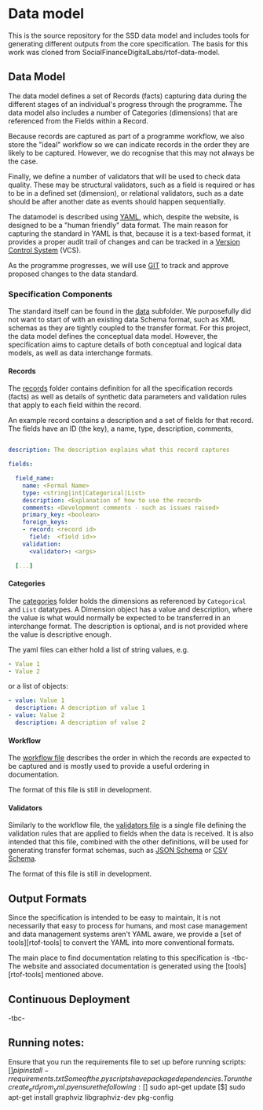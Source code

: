 # Data model

This is the source repository for the SSD data model and includes tools for generating different outputs from the core
specification. The basis for this work was cloned from SocialFinanceDigitalLabs/rtof-data-model.

## Data Model

The data model defines a set of Records (facts) capturing data during the different stages of an individual's progress
through the programme. The data model also includes a number of Categories (dimensions) that are referenced from
the Fields within a Record.

Because records are captured as part of a programme workflow, we also store the "ideal" workflow so we can indicate
records in the order they are likely to be captured. However, we do recognise that this may not always be the case.

Finally, we define a number of validators that will be used to check data quality. These may be structural validators,
such as a field is required or has to be in a defined set (dimension), or relational validators, such as a date should
be after another date as events should happen sequentially.

The datamodel is described using [YAML][yaml], which, despite the website, is designed to be a
"human friendly" data format. The main reason for capturing the standard in YAML is that, because it is a text-based
format, it provides a proper audit trail of changes and can be tracked in a [Version Control System][vcs] (VCS).


As the programme progresses, we will use [GIT][git] to track and approve proposed changes to the data standard.

### Specification Components

The standard itself can be found in the [data](./data) subfolder. We purposefully did not want to start of with an
existing data Schema format, such as XML schemas as they are tightly coupled to the transfer format. For this project,
the data model defines the conceptual data model. However, the specification aims to capture details of both conceptual
and logical data models, as well as data interchange formats.

#### Records

The [records](./data/records) folder contains definition for all the specification records (facts) as well as details
of synthetic data parameters and validation rules that apply to each field within the record.

An example record contains a description and a set of fields for that record. The fields have an ID (the key), a name,
type, description, comments,

```yaml

description: The description explains what this record captures

fields:

  field_name:
    name: <Formal Name>
    type: <string|int|Categorical|List>
    description: <Explanation of how to use the record>
    comments: <Development comments - such as issues raised>
    primary_key: <boolean>
    foreign_keys:
    - record: <record id>
      field:  <field id>>
    validation:
      <validator>: <args>

  [...]

```

#### Categories

The [categories](./data/categories) folder holds the dimensions as referenced by `Categorical` and `List` datatypes.
A Dimension object has a value and description, where the value is what would normally be expected to be transferred
in an interchange format. The description is optional, and is not provided where the value is descriptive enough.

The yaml files can either hold a list of string values, e.g.

```yaml
- Value 1
- Value 2
```
or a list of objects:

```yaml
- value: Value 1
  description: A description of value 1
- value: Value 2
  description: A description of value 2
```

#### Workflow

The [workflow file](./data/workflow.yml) describes the order in which the records are expected to be captured and is
mostly used to provide a useful ordering in documentation.

The format of this file is still in development.

#### Validators

Similarly to the workflow file, the [validators file](./data/validators.yml) is a single file defining the validation
rules that are applied to fields when the data is received. It is also intended that this file, combined with the other
definitions, will be used for generating transfer format schemas, such as [JSON Schema][jsc] or [CSV Schema][csc].

The format of this file is still in development.

## Output Formats

Since the specification is intended to be easy to maintain, it is not necessarily that easy to process for humans, and
most case management and data management systems aren't YAML aware, we provide a [set of tools][rtof-tools] to convert the YAML into
more conventional formats.

The main place to find documentation relating to this specification is
-tbc- The website and associated documentation is generated using the [tools][rtof-tools] mentioned above.

## Continuous Deployment

-tbc-


[ssd-spec]: https://github.com/data-to-insight/ssd-data-model
[ssd-tools]: https://github.com/data-to-insight/ssd-data-model-tools
[ssd-web]: https://sfdl.org.uk/SSD-specification/

[yaml]: https://yaml.org/
[vcs]: https://en.wikipedia.org/wiki/Version_control
[git]: https://git-scm.com/
[jsc]: https://json-schema.org/
[csc]: https://digital-preservation.github.io/csv-schema/
[ssot]: https://en.wikipedia.org/wiki/Single_source_of_truth
[ghp]: https://pages.github.com/



## Running notes:
Ensure that you run the requirements file to set up before running scripts:
[$] pip install -r requirements.txt
Some of the .py scripts have package dependencies. To run the create_erd_from_yml.py ensure the following:
[$] sudo apt-get update
[$] sudo apt-get install graphviz libgraphviz-dev pkg-config
